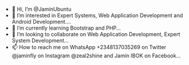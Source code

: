- 👋 Hi, I’m @JaminUbuntu
- 👀 I’m interested in Expert Systems, Web Application Development and Android Development....
- 🌱 I’m currently learning Bootstrap and PHP...
- 💞️ I’m looking to collaborate on Web Application Development, Expert System Development...
- 📫 How to reach me on WhatsApp +2348137035269 on Twitter @jaminfly on Instagram @zeal2shine and Jamin IBOK on Facebook...

<!---
JaminUbuntu/JaminUbuntu is a ✨ special ✨ repository because its `README.md` (this file) appears on your GitHub profile.
You can click the Preview link to take a look at your changes.
--->
